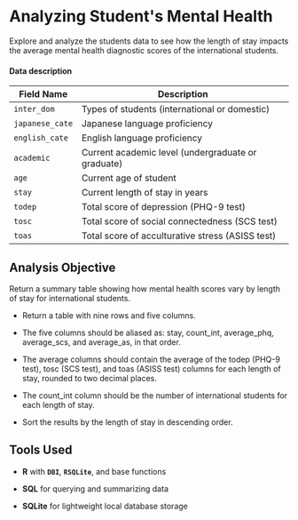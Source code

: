 # Analyzing Student's Mental Health

Explore and analyze the students data to see how the length of stay impacts the average mental health diagnostic scores of the international students.

#### Data description

| Field Name      | Description                                        |
|-----------------|----------------------------------------------------|
| `inter_dom`     | Types of students (international or domestic)      |
| `japanese_cate` | Japanese language proficiency                      |
| `english_cate`  | English language proficiency                       |
| `academic`      | Current academic level (undergraduate or graduate) |
| `age`           | Current age of student                             |
| `stay`          | Current length of stay in years                    |
| `todep`         | Total score of depression (PHQ-9 test)             |
| `tosc`          | Total score of social connectedness (SCS test)     |
| `toas`          | Total score of acculturative stress (ASISS test)   |

## Analysis Objective

Return a summary table showing how mental health scores vary by length of stay for international students.

-   Return a table with nine rows and five columns.

-   The five columns should be aliased as: stay, count_int, average_phq, average_scs, and average_as, in that order.

-   The average columns should contain the average of the todep (PHQ-9 test), tosc (SCS test), and toas (ASISS test) columns for each length of stay, rounded to two decimal places.

-   The count_int column should be the number of international students for each length of stay.

-   Sort the results by the length of stay in descending order.

## Tools Used

-   **R** with **`DBI`**, **`RSQLite`**, and base functions

-   **SQL** for querying and summarizing data

-   **SQLite** for lightweight local database storage